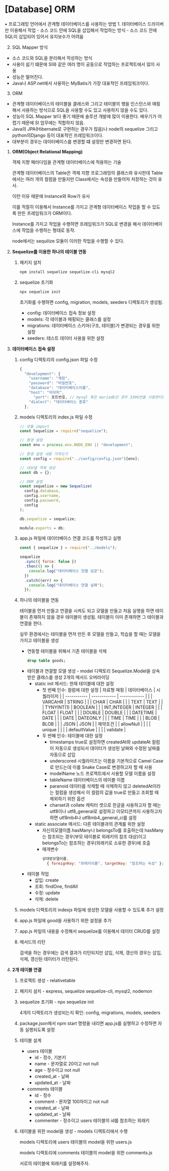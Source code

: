 # [Database] ORM

<aside>
▪️ 프로그래밍 언어에서 관계형 데이터베이스를 사용하는 방법
1. 데이터베이스 드라이버만 이용해서 작업
- 소스 코드 안에 SQL을 삽입해서 작업하는 방식
- 소스 코드 안에 SQL이 삽입되어 있어서 유지보수가 어려움

2. SQL Mapper 방식

- 소스 코드와 SQL을 분리해서 작성하는 방식
- 사용이 쉽기 떄문에 SI와 같은 여러 명이 공동으로 작업하는 프로젝트에서 많이 사용
- 성능은 떨어진다.
- Java나 ASP.net에서 사용하는 MyBatis가 가장 대표적인 프레임워크이다.

3. ORM

- 관계형 데이터베이스의 테이블을 클래스와 그리고 테이블의 행을 인스턴스와 매핑해서 사용하는 방식으로 SQL을 사용할 수도 있고 사용하지 않을 수도 있다.
- 성능이 SQL Mapper 보다 좋기 때문에 솔루션 개발에 많이 이용한다. 배우기가 어렵기 때문에 SI 업무에는 적합하지 않음.
- Java의 JPA(Hibernate로 구현하는 경우가 많음)나 node의 sequelize 그리고 python의Django 등이 대표적인 프레임워크이다.
- 대부분이 경우는 데이터베이스를 변경할 떄 설정만 변경하면 된다.

</aside>

1. **ORM(Object Relational Mapping)**

   객체 지향 패러다임을 관계형 데이터베이스에 적용하는 기술

   관계형 데이터베이스의 Table은 객체 지향 프로그래밍의 클래스와 유사한데 Table에서는 여러 개의 컬럼을 만들지만 Class에서는 속성을 만들어저 저장하는 것이 유사.

   이런 이유 때문에 Instance와 Row가 유사

   이를 적절히 이용해서 Instance를 가지고 관계형 데이터베이스 작업을 할 수 있도록 만든 프레임워크가 ORM이다.

   Instance를 가지고 작업을 수행하면 프레임워크가 SQL로 변경을 해서 데이터베이스에 작업을 수행하는 형태로 동작.

   node에서는 sequilize 모듈이 이러한 작업을 수행할 수 있다.

2. **Sequelize를 이용한 하나의 테이블 연동**

   1. 패키지 설치

      ```bash
      npm install sequelize sequelize-cli mysql2
      ```

   2. sequelize 초기화

      ```bash
      npx sequelize init
      ```

      초기화를 수행하면 config, migration, models, seeders 디렉토리가 생성됨.

      - config: 데이터베이스 접속 정보 설정
      - models: 각 테이블과 매핑되는 클래스를 설정
      - migrations: 데이터베이스 스키마(구조, 테이블)가 변경되는 경우를 위한 설정
      - seeders: 테스트 데이터 사용을 위한 설정

3. **데이터베이스 접속 설정**

   1. config 디렉토리의 config.json 파일 수정

      ```jsx
      {
        "development": {
          "username": "계정",
          "password": "비밀번호",
          "database": "데이터베이스이름",
          "host": "아이피",
      		"port": 포트번호, // mysql 혹은 mariadb인 경우 3306번을 사용한다면 생략 가능.
          "dialect": "데이터베이스 종류"
        },
      ```

   2. models 디렉토리의 index.js 파일 수정

      ```jsx
      // 모듈 import
      const Sequelize = require("sequelize");

      // 환경 설정
      const env = process.env.NODE_ENV || "development";

      // 환경 설정 내용 가져오기
      const config = require("../config/config.json")[env];

      // 내보낼 객체 생성
      const db = {};

      // ORM 설정
      const sequelize = new Sequelize(
        config.database,
        config.username,
        config.password,
        config
      );

      db.sequelize = sequelize;

      module.exports = db;
      ```

   3. app.js 파일에 데이터베이스 연결 코드를 작성하고 실행

      ```jsx
      const { sequelize } = require("../models");

      sequelize
        .sync({ force: false })
        .then(() => {
          console.log("데이터베이스 연결 성공");
        })
        .catch((err) => {
          console.log("데이터베이스 연결 실패");
        });
      ```

   4. 하나의 테이블을 연동

      테이블을 먼저 만들고 연결을 시켜도 되고 모델을 만들고 처음 실행을 하면 테이블이 존재하지 않을 경우 테이블이 생성됨. 테이블이 이미 존재하면 그 테이블과 연결을 한다.

      실무 환경에서는 테이블을 먼저 만든 후 모델을 만들고, 학습을 할 때는 모델을 가지고 테이블을 생성

      - 연동할 테이블을 위해서 기존 테이블을 삭제
        ```sql
        drop table goods;
        ```
      - 테이블과 연결할 모델 생성 - model 디렉토리
        Sequelize.Model을 상속받은 클래스를 생성
        2개의 메서드 오버라이딩
        - static init 메서드: 현재 테이블에 대한 설정
          - 첫 번째 인수: 컬럼에 대한 설정
            | 자료형 매핑 | 데이터베이스 | 시퀄라이저 |
            | ----------- | ------------ | ------------ |
            | | VARCAHR | STRING |
            | | CHAR | CHAR |
            | | TEXT | TEXT |
            | | TYNYINT(1) | BOOLEAN |
            | | INT,INTEGER | INTEGER |
            | | FLOAT | FLOAT |
            | | DOUBLE | DOUBLE |
            | | DATETIME | DATE |
            | | DATE | DATEONLY |
            | | TIME | TIME |
            | | BLOB | BLOB |
            | | JSON | JSON |
            | 제약조건 | | allowNull |
            | | | unique |
            | | | defaultValue |
            | | | validate |
          - 두 번째 인수: 테이블에 대한 설정
            - timestamps
              true로 설정하면 createdAt와 updateAt 컬럼이 자동으로 생성되서 데이터가 생성된 날짜와 수정된 날짜를 자동으로 삽입
            - underscored
              시퀄라이즈는 이름을 기본적으로 Camel Case로 만드는데 이를 Snake Case로 변경하고자 할 때 사용
            - modelName
              노드 프로젝트에서 사용할 모델 이름을 설정
            - tableName
              데이터베이스의 테이블 이름
            - paranoid
              데이터를 삭제할 때 삭제하지 않고 deletedAt이라는 컬럼을 생성해서 이 컬럼의 값을 true로 만들고 조회할 때 제외하기 위한 옵션
            - charset과 collate
              캐릭터 셋으로 한글을 사용하고자 할 때는 utf8이나 utf8_general로 설정하고 이모티콘까지 사용하고자 하면 utf8mb4나 utf8mb4_general_ci를 설정
        - static associate 메서드: 다른 테이블과의 관계를 위한 설정
          - 자신의모델이름.hasMany나 belongsTo를 호출하는데 hasMany는 참조되는 경우(부모 테이블로 외래키의 참조 대상)이고 belongsTo는 참조하는 경우(외래키로 소유한 경우)에 호출
          - 매개변수
            ```jsx
            상대방모델이름,
              { foreignKey: "외래키이름", targetKey: "참조하는 속성" };
            ```
      - 테이블 작업
        - 삽입: create
        - 조회: findOne, findAll
        - 수정: update
        - 삭제: delete

   5. models 디렉토리의 indexjs 파일에 생성한 모델을 사용할 수 있도록 추가 설정
   6. app.js 파일에 good을 사용하기 위한 설정을 추가
   7. app.js 파일의 내용을 수정해서 sequelize를 이용해서 데이터 CRUD를 설정
   8. 메서드의 리턴

      검색을 하는 경우에는 검색 결과가 리턴되지만 삽입, 삭제, 갱신의 경우는 삽입, 삭제, 갱신된 데이터가 리턴된다.

4. **2개 테이블 연결**

   1. 프로젝트 생성 - relativetable
   2. 패키지 설치 - express, sequelize sequelize-cli, mysql2, nodemon
   3. sequelize 초기화 - npx sequelize init

      4개의 디렉토리가 생성되는지 확인: config, migrations, models, seeders

   4. package.json에서 npm start 명령을 내리면 app.js를 실행하고 수정하면 자동 실행되도록 설정
   5. 테이블 설계
      - users 테이블
        - id - 정수, 기본키
        - name - 문자열로 20이고 not null
        - age - 정수이고 not null
        - created_at - 날짜
        - updated_at - 날짜
      - comments 테이블
        - id - 정수
        - comment - 문자열 100자이고 not null
        - created_at - 날짜
        - updated_at - 날짜
        - commenter - 정수이고 users 테이블의 id를 참조하는 외래키
   6. 테이블을 위한 model을 생성 - models 디렉토리에서 수행

      models 디렉토리에 users 테이블의 model을 위한 users.js

      models 디렉토리에 comments 테이블의 model을 위한 comments.js

      서로의 테이블에 외래키를 설정해주자.
